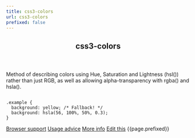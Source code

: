 ```yaml
---
title: css3-colors
url: css3-colors
prefixed: false
---
```


<article id="css3-colors" class="feature prefix-{{page.prefixed}}">
	<header class="feature__header">
		<h2>css3-colors</h2>
	</header>
	<p class="feature__description">
		Method of describing colors using Hue, Saturation and Lightness (hsl()) rather than just RGB, as well as allowing alpha-transparency with rgba() and hsla().
	</p>
<pre class="feature__code"><code>
.example {
  background: yellow; /* Fallback! */
  background: hsla(56, 100%, 50%, 0.3);
}
</code></pre>
	<footer class="feature__footer">
		<a href="http://caniuse.com/css3-colors">Browser support</a> 
		<a href="http://html5please.com/#css3 colors">Usage advice</a> 
		<a href="http://www.css3files.com/color/">More info</a> 
		<a href="https://github.com/davidhund/shouldiprefix/blob/master/_posts/{{page.date | date: "%Y-%m-%d"}}-{{page.title}}.md">Edit this</a> 
		<span class="feature__prefix">{{page.prefixed}}</span>
	</footer>
</article>
